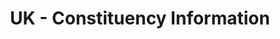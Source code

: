 ---
schema: default
title: UK - Constituency Information
organization: mySociety
notes: Constituency name and ID reconcilliation information.

resources:
  - name: Westminster Constituencies
    url: 'https://raw.githubusercontent.com/mysociety/parlparse/master/members/constituencies.json'
    format: json
    description: Json lookup between public whip and hansard IDs, with start dates and alternative spellings.
  - name: Scottish Parliament Constituencies
    url: 'https://raw.githubusercontent.com/mysociety/parlparse/master/members/sp-constituencies.json'
    format: json
    description: Json lookup between public whip and hansard IDs, with start dates and alternative spellings. 
license: ''
category:
  - United Kingdom
  - TheyWorkForYou
maintainer: ''
maintainer_email: ''
last_modified: ''
more_info: ''
---
